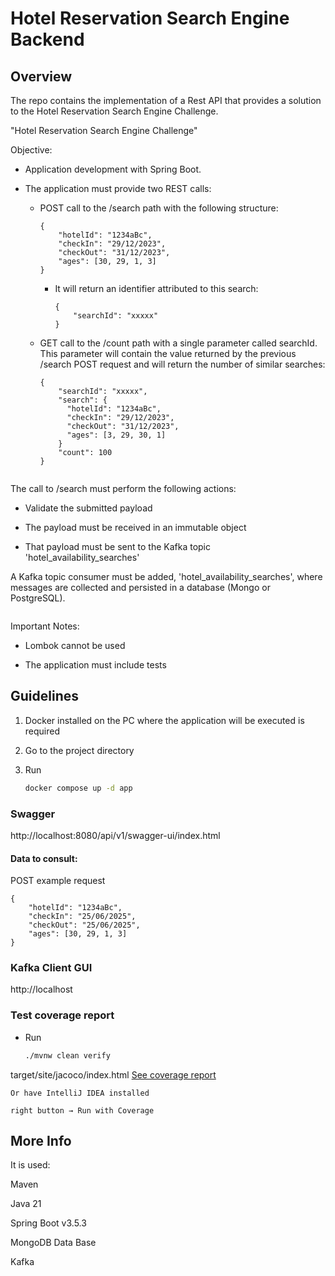 # Hotel Reservation Search Engine Backend

## Overview
The repo contains the implementation of a Rest API that provides a solution to the Hotel Reservation Search Engine Challenge.

"Hotel Reservation Search Engine Challenge"

Objective:

- Application development with Spring Boot.

- The application must provide two REST calls:

  - POST call to the /search path with the following structure:
    ```
    {
        "hotelId": "1234aBc",
        "checkIn": "29/12/2023",
        "checkOut": "31/12/2023",
        "ages": [30, 29, 1, 3]
    }
    ```

    - It will return an identifier attributed to this search:
      ```
      {
          "searchId": "xxxxx"
      }
      ```

  - GET call to the /count path with a single parameter called
  searchId. This parameter will contain the value returned by the previous /search POST request and will return the number of similar searches:
    ```
    {
        "searchId": "xxxxx",
        "search": {
          "hotelId": "1234aBc",
          "checkIn": "29/12/2023",
          "checkOut": "31/12/2023",
          "ages": [3, 29, 30, 1]
        }
        "count": 100
    }
    ```
```

```
The call to /search must perform the following actions:

- Validate the submitted payload

- The payload must be received in an immutable object

- That payload must be sent to the Kafka topic 'hotel_availability_searches'

A Kafka topic consumer must be added, 'hotel_availability_searches', where messages are collected and persisted in a database (Mongo or PostgreSQL).
```

```
Important Notes:
- Lombok cannot be used

- The application must include tests


## Guidelines

1. Docker installed on the PC where the application will be executed is required

2. Go to the project directory

3. Run
    ```sh
   docker compose up -d app
    ```

### Swagger
http://localhost:8080/api/v1/swagger-ui/index.html

#### Data to consult:

POST example request

```
{
    "hotelId": "1234aBc", 
    "checkIn": "25/06/2025", 
    "checkOut": "25/06/2025", 
    "ages": [30, 29, 1, 3]
}
```

### Kafka Client GUI
http://localhost

### Test coverage report

- Run
    ```sh
   ./mvnw clean verify
    ```

target/site/jacoco/index.html
[See coverage report](target/site/jacoco/index.html)

```
Or have IntelliJ IDEA installed

right button → Run with Coverage
```

## More Info
It is used:

Maven

Java 21

Spring Boot v3.5.3

MongoDB Data Base

Kafka
